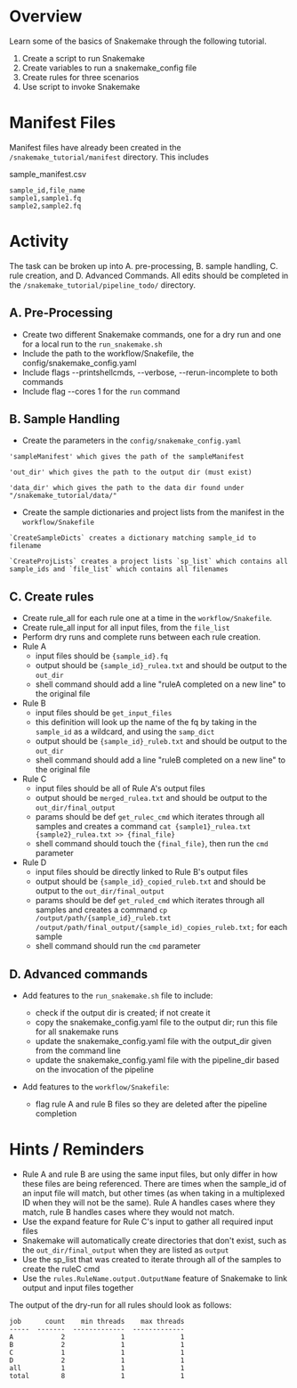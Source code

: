 # Overview
Learn some of the basics of Snakemake through the following tutorial.

1. Create a script to run Snakemake
2. Create variables to run a snakemake_config file
3. Create rules for three scenarios
4. Use script to invoke Snakemake

# Manifest Files
Manifest files have already been created in the `/snakemake_tutorial/manifest` directory. This includes

sample_manifest.csv
```
sample_id,file_name
sample1,sample1.fq
sample2,sample2.fq
```

# Activity
The task can be broken up into A. pre-processing, B. sample handling, C. rule creation, and D. Advanced Commands. All edits should be completed in the `/snakemake_tutorial/pipeline_todo/` directory.

## A. Pre-Processing 

- Create two different Snakemake commands, one for a dry run and one for a local run to the `run_snakemake.sh`
- Include the path to the workflow/Snakefile, the config/snakemake_config.yaml
- Include flags --printshellcmds, --verbose, --rerun-incomplete to both commands
- Include flag --cores 1 for the `run` command

## B. Sample Handling

- Create the parameters in the `config/snakemake_config.yaml`
```
'sampleManifest' which gives the path of the sampleManifest

'out_dir' which gives the path to the output dir (must exist)

'data_dir' which gives the path to the data dir found under "/snakemake_tutorial/data/"
```
- Create the sample dictionaries and project lists from the manifest in the `workflow/Snakefile`
```
`CreateSampleDicts` creates a dictionary matching sample_id to filename

`CreateProjLists` creates a project lists `sp_list` which contains all sample_ids and `file_list` which contains all filenames
```

## C. Create rules

- Create rule_all for each rule one at a time in the `workflow/Snakefile`.
- Create rule_all input for all input files, from the `file_list`
- Perform dry runs and complete runs between each rule creation.
- Rule A
    - input files should be `{sample_id}.fq`
    - output should be `{sample_id}_rulea.txt` and should be output to the `out_dir`
    - shell command should add a line "ruleA completed on a new line" to the original file
- Rule B
    - input files should be `get_input_files`
    - this definition will look up the name of the fq by taking in the `sample_id` as a wildcard, and using the `samp_dict`
    - output should be `{sample_id}_ruleb.txt` and should be output to the `out_dir`
    - shell command should add a line "ruleB completed on a new line" to the original file
- Rule C
    - input files should be all of Rule A's output files
    - output should be `merged_rulea.txt` and should be output to the `out_dir/final_output`
    - params should be def `get_rulec_cmd` which iterates through all samples and creates a command `cat {sample1}_rulea.txt {sample2}_rulea.txt >> {final_file}` 
    - shell command should touch the `{final_file}`, then run the `cmd` parameter
- Rule D
    - input files should be directly linked to Rule B's output files
    - output should be `{sample_id}_copied_ruleb.txt` and should be output to the `out_dir/final_output`
    - params should be def `get_ruled_cmd` which iterates through all samples and creates a command `cp /output/path/{sample_id}_ruleb.txt /output/path/final_output/{sample_id)_copies_ruleb.txt;` for each sample
    - shell command should run the `cmd` parameter

## D. Advanced commands

- Add features to the `run_snakemake.sh` file to include:
    - check if the output dir is created; if not create it
    - copy the snakemake_config.yaml file to the output dir; run this file for all snakemake runs
    - update the snakemake_config.yaml file with the output_dir given from the command line
    - update the snakemake_config.yaml file with the pipeline_dir based on the invocation of the pipeline

- Add features to the `workflow/Snakefile`:
    - flag rule A and rule B files so they are deleted after the pipeline completion

# Hints / Reminders
- Rule A and rule B are using the same input files, but only differ in how these files are being referenced. There are times when the sample_id of an input file will match, but other times (as when taking in a multiplexed ID when they will not be the same). Rule A handles cases where they match, rule B handles cases where they would not match.
- Use the expand feature for Rule C's input to gather all required input files
- Snakemake will automatically create directories that don't exist, such as the `out_dir/final_output` when they are listed as `output`
- Use the sp_list that was created to iterate through all of the samples to create the ruleC cmd
- Use the `rules.RuleName.output.OutputName` feature of Snakemake to link output and input files together

The output of the dry-run for all rules should look as follows:
```
job      count    min threads    max threads
-----  -------  -------------  -------------
A            2              1              1
B            2              1              1
C            1              1              1
D            2              1              1
all          1              1              1
total        8              1              1
```